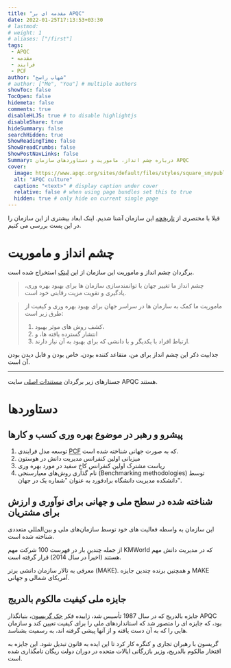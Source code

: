 ```yaml
---
title: "مقدمه ای بر APQC"
date: 2022-01-25T17:13:53+03:30
# lastmod: 
# weight: 1
# aliases: ["/first"]
tags:
 - APQC
 - مقدمه
 - فرایند
 - PCF
author: "شهاب راسخ"
# author: ["Me", "You"] # multiple authors
showToc: false
TocOpen: false
hidemeta: false
comments: true
disableHLJS: true # to disable highlightjs
disableShare: true
hideSummary: false
searchHidden: true
ShowReadingTime: false
ShowBreadCrumbs: false
ShowPostNavLinks: false
Summary: درباره چشم انداز، ماموریت و دستاوردهای سازمان APQC
cover:
  image: https://www.apqc.org/sites/default/files/styles/square_sm/public/2018-11/Photo_GEN_OrigamiBoat.jpg?itok=pcHdoobp#center
  alt: "APQC culture"
  caption: "<text>" # display caption under cover
  relative: false # when using page bundles set this to true
  hidden: true # only hide on current single page
---
```


قبلا با مختصری از [تاریخچه](https://shahabrasekh.ir/posts/startipqc/) این سازمان آشنا شدیم. اینک ابعاد بیشتری از این سازمان را در این پست بررسی می کنیم.

# چشم انداز و ماموریت
برگردان چشم انداز و ماموریت این سازمان از این [لینک](https://www.apqc.org/about-apqc/culture) استخراج شده است.

> چشم انداز ما تغییر جهان با توانمندسازی سازمان ها برای بهبود بهره وری، یادگیری و تقویت مزیت رقابتی خود است.

> ماموریت ما کمک به سازمان ها در سراسر جهان برای بهبود بهره وری و کیفیت از طرق زیر است:
>1. کشف روش های موثر بهبود،
>2. انتشار گسترده یافته ها، و
>3. ارتباط افراد با یکدیگر و با دانشی که برای بهبود به آن نیاز دارند.

جذابیت ذکر این چشم انداز برای من، متقاعد کننده بودن، خاص بودن و قابل دیدن بودن آن است.

---
جستارهای زیر برگردان [مستندات اصلی][1] سایت APQC هستند.
# دستاوردها
## پیشرو و رهبر در موضوع بهره وری کسب و کارها
1. توسعه مدل فرایندی [PCF](https://www.apqc.org/process-frameworks) که به صورت جهانی شناخته شده است.
2. میزبانی اولین کنفرانس مدیریت دانش در هوستون
3. ریاست مشترک اولین کنفرانس کاخ سفید در مورد بهره وری
4. نام گذاری روش‌های معیارسنجی (Benchmarking methodologies) توسط دانشکده مدیریت دانشگاه برادفورد به عنوان "شماره یک در جهان".

## شناخته شده در سطح ملی و جهانی برای نوآوری و ارزش برای مشتریان
این سازمان به واسطه فعالیت های خود توسط سازمان‌های ملی و بین‌المللی متعددی شناخته شده است. 

از جمله چندین بار در فهرست 100 شرکت مهم KMWorld که در مدیریت دانش مهم هستند (اخیراً در سال 2014) قرار گرفته است.

معرفی به تالار سازمان دانشی برتر (MAKE). و همچنین برنده چندین جایزه MAKE آمریکای شمالی و جهانی.

## جایزه ملی کیفیت مالکوم بالدریج
جایزه بالدریج که در سال 1987 تأسیس شد، زاییده فکر [جک گریسون](https://shahabrasekh.ir/posts/startipqc/)، بنیانگذار APQC بود، که جایزه ای را متصور شد که استانداردهای ملی را برای کیفیت تعیین کند و سازمان هایی را که به آن دست یافته و از آنها پیشی گرفته اند، به رسمیت بشناسد.

گریسون با رهبران تجاری و کنگره کار کرد تا این ایده به قانون تبدیل شود. این جایزه به افتخار مالکوم بالدریج، وزیر بازرگانی ایالات متحده در دوران دولت ریگان نامگذاری شده است.

[1]: https://www.apqc.org/about-apqc/the-apqc-story
